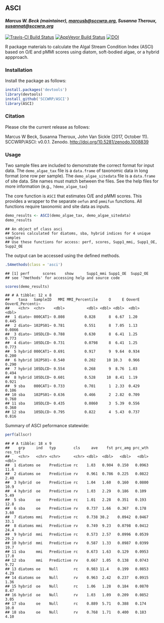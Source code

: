 
## ASCI

#### *Marcus W. Beck (maintainer), <marcusb@sccwrp.org>, Susanna Theroux, <susannat@sccwrp.org>*

[![Travis-CI Build
Status](https://travis-ci.org/SCCWRP/ASCI.svg?branch=master)](https://travis-ci.org/SCCWRP/ASCI)
[![AppVeyor Build
Status](https://ci.appveyor.com/api/projects/status/github/SCCWRP/ASCI?branch=master&svg=true)](https://ci.appveyor.com/project/SCCWRP/ASCI)
[![DOI](https://zenodo.org/badge/106055957.svg)](https://zenodo.org/badge/latestdoi/106055957)

R package materials to calculate the Algal Stream Condition Index (ASCI)
based on O/E and pMMI scores using diatom, soft-bodied algae, or a
hybrid appproach.

### Installation

Install the package as follows:

``` r
install.packages('devtools')
library(devtools)
install_github('SCCWRP/ASCI')
library(ASCI)
```

### Citation

Please cite the current release as follows:

Marcus W Beck, Susanna Theroux, John Van Sickle (2017, October 11).
SCCWRP/ASCI: v0.0.1. Zenodo. <http://doi.org/10.5281/zenodo.1008839>

### Usage

Two sample files are included to demonstrate the correct format for
input data. The `demo_algae_tax` file is a `data.frame` of taxonomic
data in long format (one row per sample). The `demo_algae_sitedata` file
is a `data.frame` of site data. Site names must match between the files.
See the help files for more information (e.g., `?demo_algae_tax`)

The core function is `ASCI` that estimates O/E and pMMI scores. This
provides a wrapper to the separate `oefun` and `pmmifun` functions. All
functions require taxonomic and site data as inputs.

``` r
demo_results <- ASCI(demo_algae_tax, demo_algae_sitedata)
demo_results
```

    ## An object of class asci 
    ## Scores calculated for diatoms, sba, hybrid indices for 4 unique samples
    ## Use these functions for access: perf, scores, Supp1_mmi, Supp1_OE, Supp2_OE

The output can be accessed using the defined methods.

``` r
.S4methods(class = 'asci')
```

    ## [1] perf      scores    show      Supp1_mmi Supp1_OE  Supp2_OE 
    ## see '?methods' for accessing help and source code

``` r
scores(demo_results)
```

    ## # A tibble: 12 x 8
    ##    taxa   SampleID   MMI MMI_Percentile     O     E OoverE OoverE_Percenti~
    ##    <chr>  <chr>    <dbl>          <dbl> <dbl> <dbl>  <dbl>            <dbl>
    ##  1 diato~ 000CAT1~ 0.808         0.828      8  6.67  1.20            0.445 
    ##  2 diato~ 102PS01~ 0.781         0.551      8  7.05  1.13            0.0866
    ##  3 diato~ 105DLCD~ 0.788         0.630      8  6.41  1.25            0.773 
    ##  4 diato~ 105DLCD~ 0.731         0.0798     8  6.41  1.25            0.773 
    ##  5 hybrid 000CAT1~ 0.691         0.917      9  9.64  0.934           0.200 
    ##  6 hybrid 102PS01~ 0.540         0.202     10 10.3   0.966           0.290 
    ##  7 hybrid 105DLCD~ 0.554         0.268      9  8.76  1.03            0.494 
    ##  8 hybrid 105DLCD~ 0.601         0.528     10  8.41  1.19            0.921 
    ##  9 sba    000CAT1~ 0.733         0.701      1  2.33  0.429           0.106 
    ## 10 sba    102PS01~ 0.636         0.466      2  2.82  0.709           0.760 
    ## 11 sba    105DLCD~ 0.435         0.0860     3  5.39  0.556           0.360 
    ## 12 sba    105DLCD~ 0.795         0.822      4  5.43  0.737           0.816

Summary of ASCI peformance statewide:

``` r
perf(allscr)
```

    ## # A tibble: 18 x 9
    ##    grp     ind   typ        cls     ave    fst prc_amg prc_wth res_tst
    ##    <chr>   <chr> <chr>      <chr> <dbl>  <dbl>   <dbl>   <dbl>   <dbl>
    ##  1 diatoms oe    Predictive rc    1.03   0.904  0.150   0.0963   11.6 
    ##  2 diatoms oe    Predictive rv    0.961  0.786  0.225   0.0822    2.40
    ##  3 hybrid  oe    Predictive rc    1.04   1.60   0.160   0.0800   10.9 
    ##  4 hybrid  oe    Predictive rv    1.03   2.29   0.186   0.109     5.49
    ##  5 sba     oe    Predictive rc    1.01   2.28   0.351   0.193    12.8 
    ##  6 sba     oe    Predictive rv    0.737  1.66   0.367   0.178     3.60
    ##  7 diatoms mmi   Predictive rc    0.738 30.2    0.0942  0.0467   33.1 
    ##  8 diatoms mmi   Predictive rv    0.749  9.23   0.0798  0.0412   24.4 
    ##  9 hybrid  mmi   Predictive rc    0.573  2.57   0.0996  0.0539   29.2 
    ## 10 hybrid  mmi   Predictive rv    0.587  1.33   0.0987  0.0399   19.7 
    ## 11 sba     mmi   Predictive rc    0.673  1.63   0.129   0.0953   17.0 
    ## 12 sba     mmi   Predictive rv    0.667  1.05   0.138   0.0743    9.72
    ## 13 diatoms oe    Null       rc    0.983 11.4    0.199   0.0853    4.29
    ## 14 diatoms oe    Null       rv    0.963  2.42   0.237   0.0915    1.36
    ## 15 hybrid  oe    Null       rc    1.06   1.28   0.184   0.0870    8.47
    ## 16 hybrid  oe    Null       rv    1.03   1.09   0.209   0.0852    3.05
    ## 17 sba     oe    Null       rc    0.889  5.71   0.388   0.174    10.0 
    ## 18 sba     oe    Null       rv    0.768  1.71   0.400   0.183     4.10
